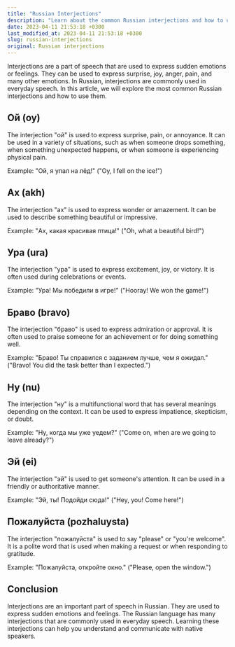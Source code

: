 ```yaml
---
title: "Russian Interjections"
description: "Learn about the common Russian interjections and how to use them."
date: 2023-04-11 21:53:18 +0300
last_modified_at: 2023-04-11 21:53:18 +0300
slug: russian-interjections
original: Russian interjections
---
```

Interjections are a part of speech that are used to express sudden emotions or feelings. They can be used to express surprise, joy, anger, pain, and many other emotions. In Russian, interjections are commonly used in everyday speech. In this article, we will explore the most common Russian interjections and how to use them.

## Ой (oy)

The interjection "ой" is used to express surprise, pain, or annoyance. It can be used in a variety of situations, such as when someone drops something, when something unexpected happens, or when someone is experiencing physical pain.

Example: "Ой, я упал на лёд!" ("Oy, I fell on the ice!")

## Ах (akh)

The interjection "ах" is used to express wonder or amazement. It can be used to describe something beautiful or impressive.

Example: "Ах, какая красивая птица!" ("Oh, what a beautiful bird!")

## Ура (ura)

The interjection "ура" is used to express excitement, joy, or victory. It is often used during celebrations or events.

Example: "Ура! Мы победили в игре!" ("Hooray! We won the game!")

## Браво (bravo)

The interjection "браво" is used to express admiration or approval. It is often used to praise someone for an achievement or for doing something well.

Example: "Браво! Ты справился с заданием лучше, чем я ожидал." ("Bravo! You did the task better than I expected.")

## Ну (nu)

The interjection "ну" is a multifunctional word that has several meanings depending on the context. It can be used to express impatience, skepticism, or doubt.

Example: "Ну, когда мы уже уедем?" ("Come on, when are we going to leave already?")

## Эй (ei)

The interjection "эй" is used to get someone's attention. It can be used in a friendly or authoritative manner.

Example: "Эй, ты! Подойди сюда!" ("Hey, you! Come here!")

## Пожалуйста (pozhaluysta)

The interjection "пожалуйста" is used to say "please" or "you're welcome". It is a polite word that is used when making a request or when responding to gratitude.

Example: "Пожалуйста, откройте окно." ("Please, open the window.")

## Conclusion

Interjections are an important part of speech in Russian. They are used to express sudden emotions and feelings. The Russian language has many interjections that are commonly used in everyday speech. Learning these interjections can help you understand and communicate with native speakers.